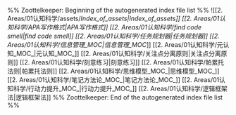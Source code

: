 %% Zoottelkeeper: Beginning of the autogenerated index file list  %%
 ![[2. Areas/01认知科学/assets/_Index_of_assets|_Index_of_assets]]
 [[2. Areas/01认知科学/APA写作格式|APA写作格式]]
 [[2. Areas/01认知科学/find code smell|find code smell]]
 [[2. Areas/01认知科学/任务规划器|任务规划器]]
 [[2. Areas/01认知科学/信息管理_MOC_|信息管理_MOC_]]
 [[2. Areas/01认知科学/元认知_MOC_|元认知_MOC_]]
 [[2. Areas/01认知科学/关注点分离原则|关注点分离原则]]
 [[2. Areas/01认知科学/刻意练习|刻意练习]]
 [[2. Areas/01认知科学/帕累托法则|帕累托法则]]
 [[2. Areas/01认知科学/思维模型_MOC_|思维模型_MOC_]]
 [[2. Areas/01认知科学/笔记方法论_MOC_|笔记方法论_MOC_]]
 [[2. Areas/01认知科学/行动力提升_MOC_|行动力提升_MOC_]]
 [[2. Areas/01认知科学/逻辑框架法|逻辑框架法]]
%% Zoottelkeeper: End of the autogenerated index file list  %%
